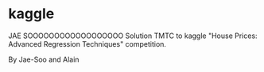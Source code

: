 # kaggle
JAE SOOOOOOOOOOOOOOOOOO Solution TMTC to kaggle "House Prices: Advanced Regression Techniques" competition.

By Jae-Soo and Alain

